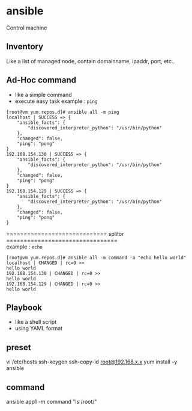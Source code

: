 # ansible
Control machine
## Inventory
Like a list of managed node, contain domainname, ipaddr, port, etc.. 
## Ad-Hoc command
- like a simple command
- execute easy task 
example : `ping` 
```
[root@vm yum.repos.d]# ansible all -m ping
localhost | SUCCESS => {
    "ansible_facts": {
        "discovered_interpreter_python": "/usr/bin/python"
    },
    "changed": false,
    "ping": "pong"
}
192.168.154.130 | SUCCESS => {
    "ansible_facts": {
        "discovered_interpreter_python": "/usr/bin/python"
    },
    "changed": false,
    "ping": "pong"
}
192.168.154.129 | SUCCESS => {
    "ansible_facts": {
        "discovered_interpreter_python": "/usr/bin/python"
    },
    "changed": false,
    "ping": "pong"
}

```
============================= splitor ================================\
example : `echo`
```
[root@vm yum.repos.d]# ansible all -m command -a "echo hello world"
localhost | CHANGED | rc=0 >>
hello world
192.168.154.130 | CHANGED | rc=0 >>
hello world
192.168.154.129 | CHANGED | rc=0 >>
hello world
```

## Playbook
- like a shell script
- using YAML format

## preset
vi /etc/hosts
ssh-keygen
ssh-copy-id root@192.168.x.x
yum install -y ansible

## command 
ansible app1 -m command "ls /root/"